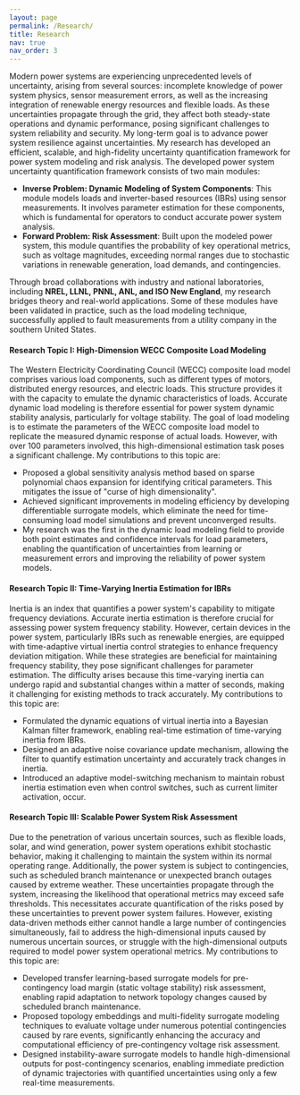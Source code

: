 ```yaml
---
layout: page
permalink: /Research/
title: Research
nav: true
nav_order: 3
---
```

<div>
    <p>Modern power systems are experiencing unprecedented levels of uncertainty, arising from several sources: incomplete knowledge of power system physics, sensor measurement errors, as well as the increasing integration of renewable energy resources and flexible loads. As these uncertainties propagate through the grid, they affect both steady-state operations and dynamic performance, posing significant challenges to system reliability and security. My long-term goal is to advance power system resilience against uncertainties. My research has developed an efficient, scalable, and high-fidelity uncertainty quantification framework for power system modeling and risk analysis. The developed power system uncertainty quantification framework consists of two main modules: 
<ul>
    <li><b>Inverse Problem: Dynamic Modeling of System Components</b>: This module models loads and inverter-based resources (IBRs) using sensor measurements. It involves parameter estimation for these components, which is fundamental for operators to conduct accurate power system analysis.</li>
    <li><b>Forward Problem:  Risk Assessment</b>: Built upon the modeled power system, this module quantifies the probability of key operational metrics, such as voltage magnitudes, exceeding normal ranges due to stochastic variations in renewable generation, load demands, and contingencies.</li>
 </ul>
Through broad collaborations with industry and national laboratories, including <b>NREL, LLNL, PNNL, ANL, and ISO New England</b>, my research bridges theory and real-world applications. Some of these modules have been validated in practice, such as the load modeling technique, successfully applied to fault measurements from a utility company in the southern United States.</p>
<ul> </ul>
    
  <h4>Research Topic I: High-Dimension WECC Composite Load Modeling</h4>
  <p>
    The Western Electricity Coordinating Council (WECC) composite load model comprises various load components, such as different types of motors, distributed energy resources, and electric loads. This structure provides it with the capacity to emulate the dynamic characteristics of loads. Accurate dynamic load modeling is therefore essential for power system dynamic stability analysis, particularly for voltage stability. The goal of load modeling is to estimate the parameters of the WECC composite load model to replicate the measured dynamic response of actual loads. However, with over 100 parameters involved, this high-dimensional estimation task poses a significant challenge. My contributions to this topic are:
 <ul>
    <li> Proposed a global sensitivity analysis method based on sparse polynomial chaos expansion for identifying critical parameters. This mitigates the issue of "curse of high dimensionality". </li>
    <li> Achieved significant improvements in modeling efficiency by developing differentiable surrogate models, which eliminate the need for time-consuming load model simulations and prevent unconverged results.</li>
    <li> My research was the first in the dynamic load modeling field to provide both point estimates and confidence intervals for load parameters, enabling the quantification of uncertainties from learning or measurement errors and improving the reliability of power system models. </li>
 </ul>
  </p>

  <h4>Research Topic II: Time-Varying Inertia Estimation for IBRs</h4>
  <p>
    Inertia is an index that quantifies a power system's capability to mitigate frequency deviations. Accurate inertia estimation is therefore crucial for assessing power system frequency stability. However, certain devices in the power system, particularly IBRs such as renewable energies, are equipped with time-adaptive virtual inertia control strategies to enhance frequency deviation mitigation. While these strategies are beneficial for maintaining frequency stability, they pose significant challenges for parameter estimation. The difficulty arises because this time-varying inertia can undergo rapid and substantial changes within a matter of seconds, making it challenging for existing methods to track accurately. My contributions to this topic are:
       <ul>
    <li>Formulated the dynamic equations of virtual inertia into a Bayesian Kalman filter framework, enabling real-time estimation of time-varying inertia from IBRs.</li>
    <li>Designed an adaptive noise covariance update mechanism, allowing the filter to quantify estimation uncertainty and accurately track changes in inertia.</li>
    <li>Introduced an adaptive model-switching mechanism to maintain robust inertia estimation even when control switches, such as current limiter activation, occur.</li>
</ul>

  </p>

  <h4>Research Topic III: Scalable Power System Risk Assessment</h4>
  <p>
    Due to the penetration of various uncertain sources, such as flexible loads, solar, and wind generation, power system operations exhibit stochastic behavior, making it challenging to maintain the system within its normal operating range. Additionally, the power system is subject to contingencies, such as scheduled branch maintenance or unexpected branch outages caused by extreme weather. These uncertainties propagate through the system, increasing the likelihood that operational metrics may exceed safe thresholds. This necessitates accurate quantification of the risks posed by these uncertainties to prevent power system failures. However, existing data-driven methods either cannot handle a large number of contingencies simultaneously, fail to address the high-dimensional inputs caused by numerous uncertain sources, or struggle with the high-dimensional outputs required to model power system operational metrics. My contributions to this topic are: 
  </p>
    <ul>
    <li>Developed transfer learning-based surrogate models for pre-contingency load margin (static voltage stability) risk assessment, enabling rapid adaptation to network topology changes caused by scheduled branch maintenance.</li>
    <li>Proposed topology embeddings and multi-fidelity surrogate modeling techniques to evaluate voltage under numerous potential contingencies caused by rare events, significantly enhancing the accuracy and computational efficiency of pre-contingency voltage risk assessment.</li>
    <li>Designed instability-aware surrogate models to handle high-dimensional outputs for post-contingency scenarios, enabling immediate prediction of dynamic trajectories with quantified uncertainties using only a few real-time measurements.</li>
</ul>


</div>
